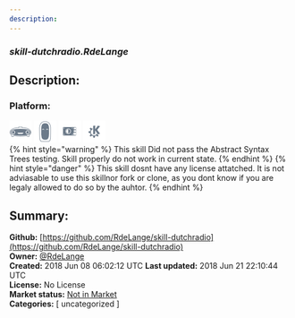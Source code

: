 ```yaml
---
description: 
---
```


### _skill-dutchradio.RdeLange_  
## Description:  
  
  
### Platform:  
 ![Mark I](../.gitbook/assets/mark-1-icon.png)  ![Mark II](../.gitbook/assets/mark-2-icon.png)  ![Picroft](../.gitbook/assets/picroft-icon.png)  ![plasmoid](../.gitbook/assets/kde.png)   
{% hint style="warning" %}
This skill Did not pass the Abstract Syntax Trees testing. Skill properly do not work in current state.
{% endhint %}
{% hint style="danger" %}
This skill dosnt have any license attatched. It is not adviasable to use this skillnor fork or clone, as you dont know if you are legaly allowed to do so by the auhtor.
{% endhint %}
  
## Summary:  
**Github:** [https://github.com/RdeLange/skill-dutchradio](https://github.com/RdeLange/skill-dutchradio)  
**Owner:** [@RdeLange](https://github.com/RdeLange)  
**Created:** 2018 Jun 08 06:02:12 UTC  **Last updated:** 2018 Jun 21 22:10:44 UTC  
**License:** No License  
**Market status:** [Not in Market](https://market.mycroft.ai/skill/)  
**Categories:** [ uncategorized ]   
